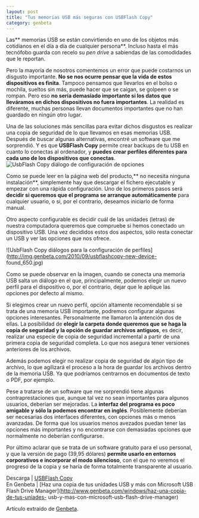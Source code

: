 ```yaml
---
layout: post
title: "Tus memorias USB más seguras con USBFlash Copy"
category: genbeta
---
```




Las** memorias USB se están convirtiendo en uno de los objetos más cotidianos
en el día a día de cualquier persona**. Incluso hasta el más tecnófobo guarda
con recelo su _pen drive_ a sabiendas de las comodidades que le reportan.

Pero la mayoría de nosotros comentemos un error que puede costarnos un
disgusto importante. **No se nos ocurre pensar que la vida de estos
dispositivos es finita**. Tampoco pensamos que llevarlos en el bolso o
mochila, sueltos sin más, puede hacer que se caigan, se golpeen o se rompan.
Pero eso **no sería demasiado importante si los datos que lleváramos en dichos
dispositivos no fuera importantes**. La realidad es diferente, muchas personas
llevan documentos importantes que no han guardado en ningún otro lugar.

Una de las soluciones más sencillas para evitar dichos disgustos es realizar
una copia de seguridad de lo que llevamos en esas memorias USB. Después de
buscar algunas alternativas, encontré un software que me sorprendió. Y es que
**USBFlash Copy** permite crear backups de tu USB en cuanto lo conectas al
ordenador, y **puedes crear perfiles diferentes para cada uno de los
dispositivos que conectas**.  
![UsbFlash Copy diálogo de configuración de
opciones](http://img.genbeta.com/2010/09/usbflashcopy-settings.jpg)

Como se puede leer en la página web del producto,** no necesita ninguna
instalación**, simplemente hay que descargar el fichero ejecutable y empezar
con una rápida configuración. Uno de los primeros pasos será **decidir si
queremos que el programa se arranque automáticamente** para cualquier usuario,
o si, por el contrario, deseamos iniciarlo de forma manual.

Otro aspecto configurable es decidir cuál de las unidades (letras) de nuestra
computadora queremos que compruebe si hemos conectado un dispositivo USB. Una
vez decididos estos dos aspectos, sólo resta conectar un USB y ver las
opciones que nos ofrece.

![UsbFlash Copy diálogos para la configuración de
perfiles](http://img.genbeta.com/2010/09/usbflashcopy-new-device-
found_650.jpg)

Como se puede observar en la imagen, cuando se conecta una memoria USB salta
un diálogo en el que, principalmente, podemos elegir un nuevo perfil para el
dispositivo o, por el contrario, dejar que le aplique las opciones por defecto
al mismo.

Si elegimos crear un nuevo perfil, opción altamente recomendable si se trata
de una memoria USB importante, podremos configurar algunas opciones
interesantes. Personalmente me llamaron la antención dos de ellas. La
posibilidad de **elegir la carpeta donde queremos que se haga la copia de
seguridad y la opción de guardar archivos antiguos**, es decir, realizar una
especie de copia de seguridad incremental a partir de una primera copia de
seguridad completa. Lo que nos asegura tener versiones anteriores de los
archivos.

Además podemos elegir no realizar copia de seguridad de algún tipo de archivo,
lo que agilizará el proceso a la hora de guardar los archivos dentro de la
memoria USB. Ya que podríamos centrarnos en documentos de texto o PDF, por
ejemplo.

Pese a tratarse de un software que me sorprendió tiene algunas
contraprestaciones que, aunque tal vez no sean importantes para algunos
usuarios, deberían ser mejoradas. La **interfaz del programa es poco amigable
y sólo la podemos encontrar en inglés**. Posiblemente deberían ser necesarias
dos interfaces diferentes, con opciones más o menos avanzadas. De forma que
los usuarios menos avezados puedan tener las opciones más importantes y no
encontrarse con demasiadas opciones que normalmente no deberían configurarse.

Por último aclarar que se trata de un software gratuito para el uso personal,
y que la versión de pago (39,95 dólares) **permite usarlo en entornos
corporativos e incorporar el modo silencioso**, con el que no veremos el
progreso de la copia y se haría de forma totalmente transparente al usuario.

Descarga | [USBFlash Copy](http://www.usbflashcopy.com/)  
En Genbeta | [Haz una copia de tus unidades USB y más con Microsoft USB Flash
Drive Manager](http://www.genbeta.com/windows/haz-una-copia-de-tus-uniades-
usb-y-mas-con-microsoft-usb-flash-drive-manager)

Artículo extraído de [Genbeta](http://www.genbeta.com).